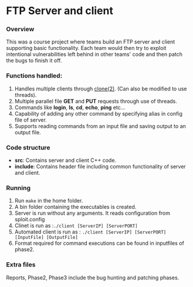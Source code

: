 # FTP Server and client

### Overview
This was a course project where teams build an FTP server and client supporting basic functionality. Each team would then try to exploit intentional vulnerabilities left behind in other teams' code and then patch the bugs to finish it off.

### Functions handled:
1. Handles multiple clients through [clone(2)](http://man7.org/linux/man-pages/man2/clone.2.html). (Can also be modified to use threads).
2. Multiple parallel file **GET** and **PUT** requests through use of threads.
3. Commands like **login**, **ls**, **cd**, **echo**, **ping** etc...
4. Capability of adding any other command by specifying alias in config file of server.
5. Supports reading commands from an input file and saving output to an output file.

### Code structure

* **src**: Contains server and client C++ code.
* **include**: Contains header file including common functionality of server and client.

### Running

1. Run `make` in the home folder.
2. A bin folder containing the executables is created.
3. Server is run without any arguments. It reads configuration from sploit.config
4. Clinet is run as :`./client [ServerIP] [ServerPORT]`
5. Automated client is run as : `./client [ServerIP] [ServerPORT] [InputFile] [OutputFile]`
6. Format required for command executions can be found in inputfiles of phase2.

### Extra files

Reports, Phase2, Phase3 include the bug hunting and patching phases.
